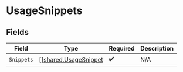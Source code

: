 # UsageSnippets


## Fields

| Field                                                               | Type                                                                | Required                                                            | Description                                                         |
| ------------------------------------------------------------------- | ------------------------------------------------------------------- | ------------------------------------------------------------------- | ------------------------------------------------------------------- |
| `Snippets`                                                          | [][shared.UsageSnippet](../../../pkg/models/shared/usagesnippet.md) | :heavy_check_mark:                                                  | N/A                                                                 |